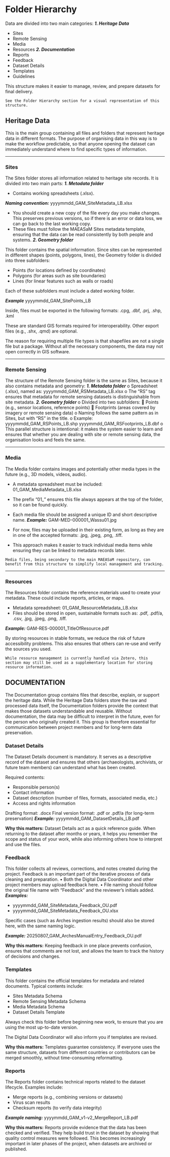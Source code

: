 # Folder Hierarchy

Data are divided into two main categories:
***1.	Heritage Data***
- Sites
- Remote Sensing
- Media
- Resources
***2.	Documentation***
- Reports
- Feedback
- Dataset Details
- Templates
- Guidelines

This structure makes it easier to manage, review, and prepare datasets for final delivery.
```{note}
See the Folder Hierarchy section for a visual representation of this structure.
```

## Heritage Data

This is the main group containing all files and folders that represent heritage data in different formats. The purpose of organising data in this way is to make the workflow predictable, so that anyone opening the dataset can immediately understand where to find specific types of information.
________________________________________

### Sites
The Sites folder stores all information related to heritage site records. It is divided into two main parts:
***1.	Metadata folder***
- Contains working spreadsheets (.xlsx).

***Naming convention:***
yyyymmdd_GAM_SiteMetadata_LB.xlsx

- You should create a new copy of the file every day you make changes. This preserves previous versions, so if there is an error or data loss, we can go back to the last working copy.
- These files must follow the MAEASaM Sites metadata template, ensuring that the data can be read consistently by both people and systems.
***2.	Geometry folder***

This folder contains the spatial information. Since sites can be represented in different shapes (points, polygons, lines), the Geometry folder is divided into three subfolders:
- Points (for locations defined by coordinates)
- Polygons (for areas such as site boundaries)
- Lines (for linear features such as walls or roads)

Each of these subfolders must include a dated working folder.

***Example***
yyyymmdd_GAM_SitePoints_LB

Inside, files must be exported in the following formats:
    .cpg, .dbf, .prj, .shp, .kml

These are standard GIS formats required for interoperability. Other export files (e.g., .shx, .qmd) are optional.

The reason for requiring multiple file types is that shapefiles are not a single file but a package. Without all the necessary components, the data may not open correctly in GIS software.
________________________________________

### Remote Sensing

The structure of the Remote Sensing folder is the same as Sites, because it also contains metadata and geometry:
***1.	Metadata folder***
o	Spreadsheet (.xlsx), named as:
yyyymmdd_GAM_RSMetadata_LB.xlsx
o	The “RS” tag ensures that metadata for remote sensing datasets is distinguishable from site metadata.
***2.	Geometry folder***
o	Divided into two subfolders:
	Points (e.g., sensor locations, reference points)
	Footprints (areas covered by imagery or remote sensing data)
o	Naming follows the same pattern as in Sites, but with “RS” in the title.
o	Example:
yyyymmdd_GAM_RSPoints_LB.shp
yyyymmdd_GAM_RSFootprints_LB.dbf
o	This parallel structure is intentional: it makes the system easier to learn and ensures that whether you are dealing with site or remote sensing data, the organisation looks and feels the same.
________________________________________

### Media

The Media folder contains images and potentially other media types in the future (e.g., 3D models, videos, audio). 
- A metadata spreadsheet must be included:
01_GAM_MediaMetadata_LB.xlsx
 - The prefix “01_” ensures this file always appears at the top of the folder, so it can be found quickly.
- Each media file should be assigned a unique ID and short descriptive name.
***Example:***
GAM-MED-000001_Wassu01.jpg

- For now, files may be uploaded in their existing form, as long as they are in one of the accepted formats: .jpg, .jpeg, .png, .tiff.
- This approach makes it easier to track individual media items while ensuring they can be linked to metadata records later.

``` {note}
Media files, being secondary to the main MAEASaM repository, can benefit from this structure to simplify local management and tracking.
```
________________________________________
### Resources

The Resources folder contains the reference materials used to create your metadata. These could include reports, articles, or maps.
- Metadata spreadsheet:
01_GAM_ResourceMetadata_LB.xlsx
- Files should be stored in open, sustainable formats such as: .pdf, .pdf/a, .csv, .jpg, .jpeg, .png, .tiff.

***Example:***
GAM-RES-000001_TitleOfResource.pdf

By storing resources in stable formats, we reduce the risk of future accessibility problems. This also ensures that others can re-use and verify the sources you used.

``` {note}
While resource management is currently handled via Zotero, this section may still be used as a supplementary location for storing resource information.
```

## DOCUMENTATION

The Documentation group contains files that describe, explain, or support the heritage data. While the Heritage Data folders store the raw and processed data itself, the Documentation folders provide the context that makes those datasets understandable and reusable. Without documentation, the data may be difficult to interpret in the future, even for the person who originally created it.
This group is therefore essential for communication between project members and for long-term data preservation.

### Dataset Details

The Dataset Details document is mandatory. It serves as a descriptive record of the dataset and ensures that others (archaeologists, archivists, or future team members) can understand what has been created.

Required contents:
- Responsible person(s)
- Contact information
- Dataset description (number of files, formats, associated media, etc.)
- Access and rights information

Drafting format: .docx
Final version format: .pdf or .pdf/a (for long-term preservation)
***Example:***
yyyymmdd_GAM_DatasetDetails_LB.pdf

**Why this matters:** Dataset Details act as a quick reference guide. When returning to the dataset after months or years, it helps you remember the scope and status of your work, while also informing others how to interpret and use the files.

### Feedback

This folder collects all reviews, corrections, and notes created during the project. Feedback is an important part of the iterative process of data cleaning and preparation.
•	Both the Digital Data Coordinator and other project members may upload feedback here.
•	File naming should follow the original file name with “Feedback” and the reviewer’s initials added.
***Examples:***
- yyyymmdd_GAM_SiteMetadata_Feedback_OU.pdf
- yyyymmdd_GAM_SiteMetadata_Feedback_OU.xlsx

Specific cases (such as Arches ingestion results) should also be stored here, with the same naming logic.

***Example:***
20250807_GAM_ArchesManualEntry_Feedback_OU.pdf

**Why this matters:** Keeping feedback in one place prevents confusion, ensures that comments are not lost, and allows the team to track the history of decisions and changes.

### Templates

This folder contains the official templates for metadata and related documents.
Typical contents include:
- Sites Metadata Schema
- Remote Sensing Metadata Schema
- Media Metadata Schema
- Dataset Details Template

Always check this folder before beginning new work, to ensure that you are using the most up-to-date version.

The Digital Data Coordinator will also inform you if templates are revised.

**Why this matters:** Templates guarantee consistency. If everyone uses the same structure, datasets from different countries or contributors can be merged smoothly, without time-consuming reformatting.

### Reports

The Reports folder contains technical reports related to the dataset lifecycle.
Examples include:
- Merge reports (e.g., combining versions or datasets)
- Virus scan results
- Checksum reports (to verify data integrity)

***Example naming:***
yyyymmdd_GAM_v1-v2_MergeReport_LB.pdf

**Why this matters:** Reports provide evidence that the data has been checked and verified. They help build trust in the dataset by showing that quality control measures were followed. This becomes increasingly important in later phases of the project, when datasets are archived or published.
 
